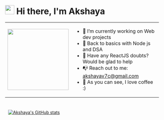 # <img src="https://emojis.slackmojis.com/emojis/images/1531849430/4246/blob-sunglasses.gif?1531849430" width="30"/> Hi there, I'm Akshaya

<table border="0">
<tr>
<td>
<img src="https://media0.giphy.com/media/RKYWKAcyXsllal6GR1/giphy.gif" width="200" align="left">
</td>

<td>

- 🔭 I’m currently working on Web dev projects
- 🌱 Back to basics with Node js and DSA
- 💬 Have any ReactJS doubts? Would be glad to help
- 📭 Reach out to me: [akshayav7c@gmail.com](akshayav7c@gmail.com)
- 🍵 As you can see, I love coffee :)

</td>
</tr>
</table>


<div style="margin-left: 10px; margin-top: 40px;">

[![Akshaya's GitHub stats](https://github-readme-stats.vercel.app/api?username=Akshaya-vc&hide=stars&count_private=true&show_icons=true&theme=apprentice&bg_color=343636&icon_color=AD9178&title_color=AD9178&hide_border=true)](https://github.com/anuraghazra/github-readme-stats)

</div>



